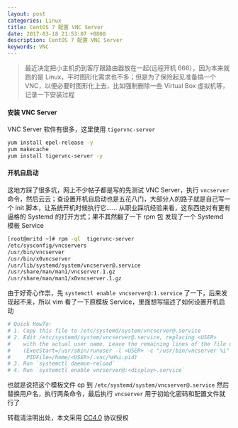 ```yaml
---
layout: post
categories: Linux
title: CentOS 7 配置 VNC Server
date: 2017-03-18 21:53:07 +0800
description: CentOS 7 配置 VNC Server
keywords: VNC
---
```


> 最近决定把小主机扔到客厅跟路由器放在一起(远程开机 666），因为本来就跑的是 Linux，平时图形化需求也不多；但是为了保险起见准备搞一个 VNC，以便必要时图形化上去，比如强制删除一些 Virtual Box 虚拟机等，记录一下安装过程

#### 安装 VNC Server

VNC Server 软件有很多，这里使用 `tigervnc-server`

``` sh
yum install epel-release -y
yum makecache
yum install tigervnc-server -y
```

#### 开机自启动

这地方踩了很多坑，网上不少帖子都是写的先测试 VNC Server，执行 `vncserver` 命令，然后云云；查设置开机自启动也是五花八门，大部分人的路子就是自己写一个 init 脚本，让系统开机时候执行它...... 从职业踩坑经验来看，这东西绝对有更有逼格的 Systemd 的打开方式；果不其然翻了一下 rpm 包 发现了一个 Systemd 模板 Service

``` sh
[root@mritd ~]# rpm -ql  tigervnc-server
/etc/sysconfig/vncservers
/usr/bin/vncserver
/usr/bin/x0vncserver
/usr/lib/systemd/system/vncserver@.service
/usr/share/man/man1/vncserver.1.gz
/usr/share/man/man1/x0vncserver.1.gz
```

由于好奇心作祟，先 `systemctl enable vncserver@:1.service` 了一下，后来发现起不来，所以 vim 看了一下原模板 Service，里面想写描述了如何设置开机启动

``` sh
# Quick HowTo:
# 1. Copy this file to /etc/systemd/system/vncserver@.service
# 2. Edit /etc/systemd/system/vncserver@.service, replacing <USER>
#    with the actual user name. Leave the remaining lines of the file unmodified
#    (ExecStart=/usr/sbin/runuser -l <USER> -c "/usr/bin/vncserver %i"
#     PIDFile=/home/<USER>/.vnc/%H%i.pid)
# 3. Run `systemctl daemon-reload`
# 4. Run `systemctl enable vncserver@:<display>.service`
```

也就是说把这个模板文件 cp 到 `/etc/systemd/system/vncserver@.service` 然后替换用户名，执行两条命令，最后执行 `vncserver` 用于初始化密码和配置文件就行了

转载请注明出处，本文采用 [CC4.0](http://creativecommons.org/licenses/by-nc-nd/4.0/) 协议授权
